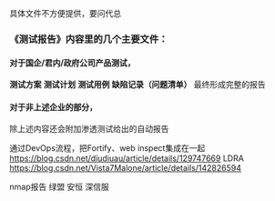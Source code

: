 具体文件不方便提供，要问代总

### 《测试报告》内容里的几个主要文件：
#### 对于国企/君内/政府公司产品测试，

**测试方案**
**测试计划**
**测试用例**
**缺陷记录（问题清单）**
最终形成完整的报告


#### 对于非上述企业的部分，
除上述内容还会附加渗透测试给出的自动报告

通过DevOps流程，把Fortify、web inspect集成在一起
https://blog.csdn.net/diudiuau/article/details/129747669
LDRA
https://blog.csdn.net/Vista7Malone/article/details/142826594

nmap报告 
绿盟
安恒
深信服